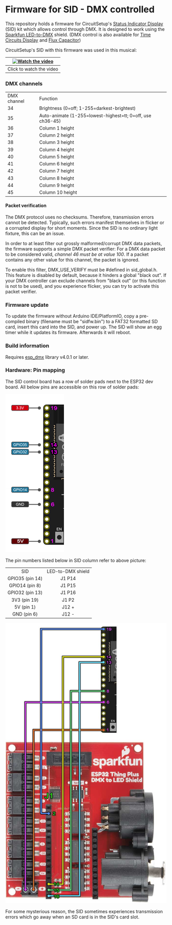 
# Firmware for SID - DMX controlled

This repository holds a firmware for CircuitSetup's [Status Indicator Display](https://circuitsetup.us/product/delorean-time-machine-status-indicator-display-sid/) (SID) kit which allows control through DMX. It is designed to work using the [Sparkfun LED-to-DMX](https://www.sparkfun.com/products/15110) shield. (DMX control is also available for [Time Circuits Display](https://github.com/realA10001986/Time-Circuits-Display-DMX) and [Flux Capacitor](https://github.com/realA10001986/Flux-Capacitor-DMX))

CircuitSetup's SID with this firmware was used in this musical:

| [![Watch the video](https://img.youtube.com/vi/IywO5m0-ziw/0.jpg)](https://youtu.be/IywO5m0-ziw?si=xcBQazYC4C0hpwi8) |
|:--:|
| Click to watch the video |

### DMX channels

<table>
    <tr><td>DMX channel</td><td>Function</td></tr>
    <tr><td>34</td><td>Brightness (0=off; 1-255=darkest-brightest)</td></tr>
    <tr><td>35</td><td>Auto-animate (1-255=lowest-highest=tt; 0=off, use ch36-45)</td></tr>
    <tr><td>36</td><td>Column 1 height</td></tr>
    <tr><td>37</td><td>Column 2 height</td></tr>
    <tr><td>38</td><td>Column 3 height</td></tr>
    <tr><td>39</td><td>Column 4 height</td></tr>
    <tr><td>40</td><td>Column 5 height</td></tr>
    <tr><td>41</td><td>Column 6 height</td></tr>
    <tr><td>42</td><td>Column 7 height</td></tr>
    <tr><td>43</td><td>Column 8 height</td></tr>
    <tr><td>44</td><td>Column 9 height</td></tr>
    <tr><td>45</td><td>Column 10 height</td></tr>
</table>

#### Packet verification

The DMX protocol uses no checksums. Therefore, transmission errors cannot be detected. Typically, such errors manifest themselves in flicker or a corrupted display for short moments. Since the SID is no ordinary light fixture, this can be an issue.

In order to at least filter out grossly malformed/corrupt DMX data packets, the firmware supports a simple DMX packet verifier: For a DMX data packet to be considered valid, _channel 46 must be at value 100_. If a packet contains any other value for this channel, the packet is ignored. 

To enable this filter, DMX_USE_VERIFY must be #defined in sid_global.h. This feature is disabled by default, because it hinders a global "black out". If your DMX controller can exclude channels from "black out" (or this function is not to be used), and you experience flicker, you can try to activate this packet verifier.

### Firmware update

To update the firmware without Arduino IDE/PlatformIO, copy a pre-compiled binary (filename must be "sidfw.bin") to a FAT32 formatted SD card, insert this card into the SID, and power up. The SID will show an egg timer while it updates its firmware. Afterwards it will reboot.

### Build information

Requires [esp_dmx](https://github.com/someweisguy/esp_dmx) library v4.0.1 or later.

### Hardware: Pin mapping

The SID control board has a row of solder pads next to the ESP32 dev board. All below pins are accessible on this row of solder pads:

<img src="img/SID.png">

The pin numbers listed below in SID column refer to above picture:

<table>
    <tr>
     <td align="center">SID</td><td align="center">LED-to-DMX shield</td>
    </tr>
    <tr>
     <td align="center">GPIO35 (pin 14)</a></td>
     <td align="center">J1 P14</td>
    </tr>
    <tr>
     <td align="center">GPIO14 (pin 8)</td>
     <td align="center">J1 P15</td>
    </tr>
    <tr>
     <td align="center">GPIO32 (pin 13)</td>
     <td align="center">J1 P16</td>
    </tr>
    <tr>
     <td align="center">3V3 (pin 19)</td>
     <td align="center">J1 P2</td>
    </tr>
    <tr>
     <td align="center">5V (pin 1)</td>
     <td align="center">J12 +</td>
    </tr>
    <tr>
     <td align="center">GND (pin 6)</td>
     <td align="center">J12 -</td>
    </tr>
 </table>

<img src="img/DMXshield-SID.jpg">

For some mysterious reason, the SID sometimes experiences transmission errors which go away when an SD card is in the SID's card slot.
